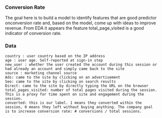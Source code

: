 ### Conversion Rate
The goal here is to build a model to identify features that are good predictor onconversion rate and, based on the model, come up with ideas to improve revenue. From EDA it appears the feature total_page_visited is a good indicator of conversion rate. 

### Data
    country : user country based on the IP address
    age : user age. Self-reported at sign-in step
    new_user : whether the user created the account during this session or had already an account and simply came back to the site
    source : marketing channel source
    Ads: came to the site by clicking on an advertisement
    Seo: came to the site by clicking on search results
    Direct: came to the site by directly typing the URL on the browser
    total_pages_visited: number of total pages visited during the session. This is a proxy for time spent on site and engagement during the session.
    converted: this is our label. 1 means they converted within the session, 0 means they left without buying anything. The company goal is to increase conversion rate: # conversions / total sessions.
